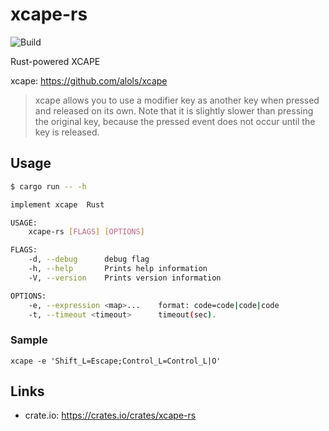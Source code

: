 # xcape-rs

![Build](https://github.com/hurou927/xcape-rs/workflows/test/badge.svg)

Rust-powered XCAPE

xcape: https://github.com/alols/xcape

> xcape allows you to use a modifier key as another key when pressed and released on its own. Note that it is slightly slower than pressing the original key, because the pressed event does not occur until the key is released.


## Usage

```sh
$ cargo run -- -h

implement xcape  Rust

USAGE:
    xcape-rs [FLAGS] [OPTIONS]

FLAGS:
    -d, --debug      debug flag
    -h, --help       Prints help information
    -V, --version    Prints version information

OPTIONS:
    -e, --expression <map>...    format: code=code|code|code
    -t, --timeout <timeout>      timeout(sec).

```


### Sample

`xcape -e 'Shift_L=Escape;Control_L=Control_L|O'`


## Links

- crate.io: https://crates.io/crates/xcape-rs

